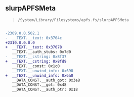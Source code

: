 ## slurpAPFSMeta

> `/System/Library/Filesystems/apfs.fs/slurpAPFSMeta`

```diff

-2309.0.0.502.1
-  __TEXT.__text: 0x3704c
+2310.0.0.0.0
+  __TEXT.__text: 0x37078
   __TEXT.__auth_stubs: 0x7d0
-  __TEXT.__cstring: 0x8f37
+  __TEXT.__cstring: 0x8fd9
   __TEXT.__const: 0x1c0
-  __TEXT.__unwind_info: 0x698
+  __TEXT.__unwind_info: 0x6a0
   __DATA_CONST.__auth_got: 0x3e8
   __DATA_CONST.__got: 0x48
   __DATA_CONST.__auth_ptr: 0x18

```
